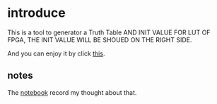 # introduce

This is a tool to generator a Truth Table AND INIT VALUE FOR LUT OF FPGA, THE INIT VALUE WILL BE SHOUED ON THE RIGHT SIDE.

And you can enjoy it by click [this](https://AOMEILSH.github.io/LUT-init-value-generator/).



## notes

The [notebook](/notebook.md) record my thought about that.
